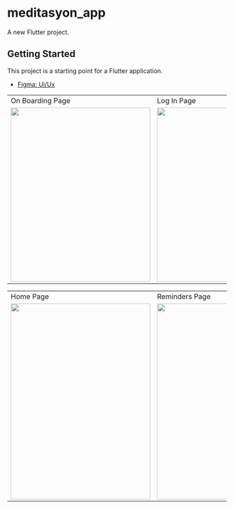 # meditasyon_app

A new Flutter project.

## Getting Started

This project is a starting point for a Flutter application.

- [Figma: Ui/Ux](https://www.figma.com/community/file/882888114457713282)


<table>
  <tr>
    <td>On Boarding Page</td>
     <td>Log In Page</td>
     <td>Sign Up Page</td>
     <td>Welcome Page</td>
    
  </tr>
  <tr>
    <td><img src="https://user-images.githubusercontent.com/48855691/152691117-b2e43b2e-0fed-4e5e-b4bc-7351ed25cb88.png" width="320" height="400"></td>
    <td><img src="https://user-images.githubusercontent.com/48855691/152690870-ae254bb1-ed38-4644-a6ca-aa1ec963d4ab.png" width="320" height="400"></td>
    <td><img src="https://user-images.githubusercontent.com/48855691/152690876-645688c6-168e-45fa-a0dc-acb780517e42.png" width="320" height="400"></td>
    <td><img src="https://user-images.githubusercontent.com/48855691/152690888-95894399-41dc-49c8-833a-c4a3a65a7e8f.png" width="320" height="400"></td>
 </table>
 
 <table>
  <tr>
     <td>Home Page</td>
     <td>Reminders Page</td>
  </tr>
  <tr>
    <td><img src="https://user-images.githubusercontent.com/48855691/153652529-e2b65335-3dae-4fed-9abf-2cecaac05899.jpg" width="320" height="450"></td>
    <td><img src="https://user-images.githubusercontent.com/48855691/153652595-5820cb90-c582-4d45-966f-eb0699213e9b.jpg" width="320" height="450"></td>
 </table>







